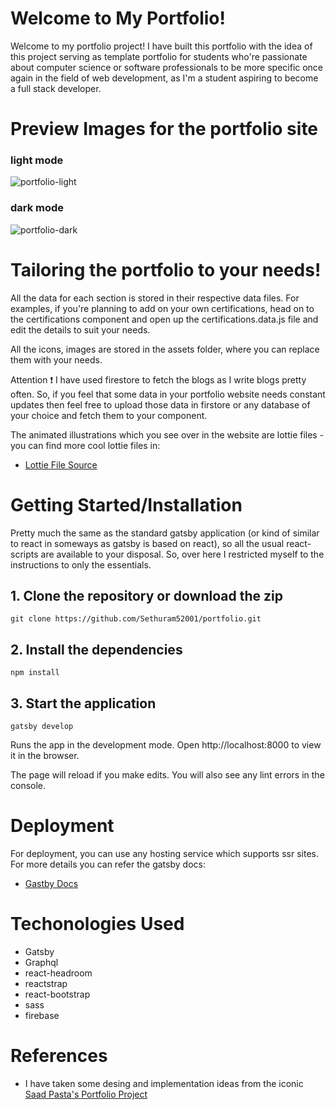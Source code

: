 # Welcome to My Portfolio!
Welcome to my portfolio project! I have built this portfolio with the idea of this project serving as template portfolio for students who're passionate about computer science or software professionals to be more specific once again in the field of web development, as I'm a student aspiring to become a full stack developer.

# Preview Images for the portfolio site
### light mode
![portfolio-light](https://user-images.githubusercontent.com/58566745/122868704-f0715f80-d348-11eb-9786-e2d45aa339ec.png)

### dark mode
![portfolio-dark](https://user-images.githubusercontent.com/58566745/122868774-0bdc6a80-d349-11eb-9b8c-aebe67d1586d.png)

# Tailoring the portfolio to your needs!
All the data for each section is stored in their respective data files. For examples, if you're planning to add on your own certifications, head on to the certifications component and open up the certifications.data.js file and edit the details to suit your needs. 

All the icons, images are stored in the assets folder, where you can replace them with your needs.

Attention :exclamation: I have used firestore to fetch the blogs as I write blogs pretty often. So, if you feel that some data in your portfolio website needs constant updates then feel free to upload those data in firstore or any database of your choice and fetch them to your component.

The animated illustrations which you see over in the website are lottie files - you can find more cool lottie files in:
- [Lottie File Source](https://lottiefiles.com)

# Getting Started/Installation
Pretty much the same as the standard gatsby application (or kind of similar to react in someways as gatsby is based on react), so all the usual react-scripts are available to your disposal. So, over here I restricted myself to the instructions to only the essentials.
## 1. Clone the repository or download the zip
```
git clone https://github.com/Sethuram52001/portfolio.git
```

## 2. Install the dependencies
```
npm install
```

## 3. Start the application
```
gatsby develop
```
Runs the app in the development mode.
Open http://localhost:8000 to view it in the browser.

The page will reload if you make edits.
You will also see any lint errors in the console.

# Deployment
For deployment, you can use any hosting service which supports ssr sites. For more details you can refer the gatsby docs:
- [Gastby Docs](https://www.gatsbyjs.com/docs/how-to/previews-deploys-hosting/)

# Techonologies Used
- Gatsby
- Graphql
- react-headroom
- reactstrap
- react-bootstrap
- sass
- firebase

# References
- I have taken some desing and implementation ideas from the iconic [Saad Pasta's Portfolio Project](https://github.com/saadpasta/developerFolio)
